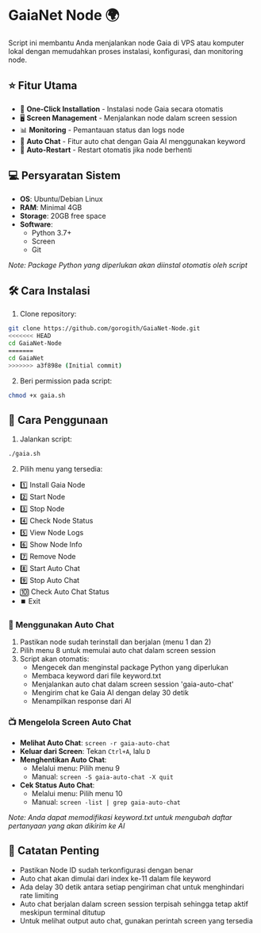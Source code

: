 # GaiaNet Node  🌍

Script ini membantu Anda menjalankan node Gaia di VPS atau komputer lokal dengan memudahkan proses instalasi, konfigurasi, dan monitoring node.

## ⭐ Fitur Utama

- 🚀 **One-Click Installation** - Instalasi node Gaia secara otomatis
- 🖥️ **Screen Management** - Menjalankan node dalam screen session
- 📊 **Monitoring** - Pemantauan status dan logs node
- 🤖 **Auto Chat** - Fitur auto chat dengan Gaia AI menggunakan keyword
- 🔄 **Auto-Restart** - Restart otomatis jika node berhenti

## 💻 Persyaratan Sistem

- **OS**: Ubuntu/Debian Linux
- **RAM**: Minimal 4GB
- **Storage**: 20GB free space
- **Software**:
  - Python 3.7+
  - Screen
  - Git

*Note: Package Python yang diperlukan akan diinstal otomatis oleh script*

## 🛠️ Cara Instalasi

1. Clone repository:
```bash
git clone https://github.com/gorogith/GaiaNet-Node.git
<<<<<<< HEAD
cd GaiaNet-Node
=======
cd GaiaNet
>>>>>>> a3f898e (Initial commit)
```

2. Beri permission pada script:
```bash
chmod +x gaia.sh
```

## 📖 Cara Penggunaan

1. Jalankan script:
```bash
./gaia.sh
```

2. Pilih menu yang tersedia:
- 1️⃣ Install Gaia Node
- 2️⃣ Start Node
- 3️⃣ Stop Node
- 4️⃣ Check Node Status
- 5️⃣ View Node Logs
- 6️⃣ Show Node Info
- 7️⃣ Remove Node
- 8️⃣ Start Auto Chat
- 9️⃣ Stop Auto Chat
- 🔟 Check Auto Chat Status
- ⏹️ Exit

### 🤖 Menggunakan Auto Chat

1. Pastikan node sudah terinstall dan berjalan (menu 1 dan 2)
2. Pilih menu 8 untuk memulai auto chat dalam screen session
3. Script akan otomatis:
   - Mengecek dan menginstal package Python yang diperlukan
   - Membaca keyword dari file keyword.txt
   - Menjalankan auto chat dalam screen session 'gaia-auto-chat'
   - Mengirim chat ke Gaia AI dengan delay 30 detik
   - Menampilkan response dari AI

### 📺 Mengelola Screen Auto Chat

- **Melihat Auto Chat**: `screen -r gaia-auto-chat`
- **Keluar dari Screen**: Tekan `Ctrl+A`, lalu `D`
- **Menghentikan Auto Chat**: 
  - Melalui menu: Pilih menu 9
  - Manual: `screen -S gaia-auto-chat -X quit`
- **Cek Status Auto Chat**: 
  - Melalui menu: Pilih menu 10
  - Manual: `screen -list | grep gaia-auto-chat`

*Note: Anda dapat memodifikasi keyword.txt untuk mengubah daftar pertanyaan yang akan dikirim ke AI*

## 📝 Catatan Penting

- Pastikan Node ID sudah terkonfigurasi dengan benar
- Auto chat akan dimulai dari index ke-11 dalam file keyword
- Ada delay 30 detik antara setiap pengiriman chat untuk menghindari rate limiting
- Auto chat berjalan dalam screen session terpisah sehingga tetap aktif meskipun terminal ditutup
- Untuk melihat output auto chat, gunakan perintah screen yang tersedia
